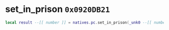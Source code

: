 # set_in_prison `0x0920DB21`

```lua
local result --[[ number ]] = natives.pc.set_in_prison(_unk0 --[[ number ]])
```